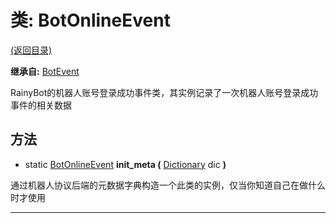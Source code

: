 # 类: BotOnlineEvent

[(返回目录)](./)

**继承自:** [BotEvent](botevent.md)

RainyBot的机器人账号登录成功事件类，其实例记录了一次机器人账号登录成功事件的相关数据

## 方法

* static [BotOnlineEvent](botonlineevent.md) **init\_meta (** [Dictionary](https://docs.godotengine.org/en/latest/classes/class\_dictionary.html) dic **)**

通过机器人协议后端的元数据字典构造一个此类的实例，仅当你知道自己在做什么时才使用

***
